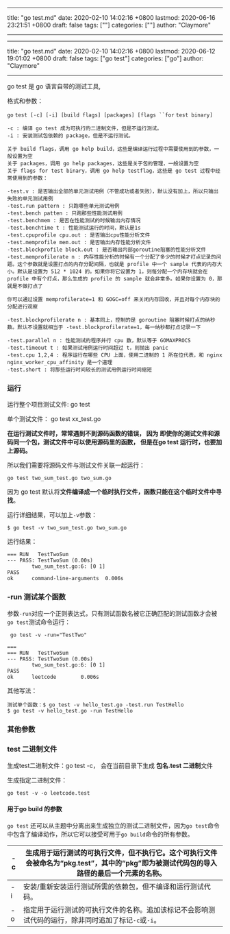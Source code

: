 
---
title: "go test.md"
date: 2020-02-10 14:02:16 +0800
lastmod: 2020-06-16 23:21:51 +0800
draft: false
tags: [""]
categories: [""]
author: "Claymore"

---
---
title: "go test.md"
date: 2020-02-10 14:02:16 +0800
lastmod: 2020-06-12 19:01:02 +0800
draft: false
tags: ["go test"]
categories: ["go"]
author: "Claymore"

---
go test 是 go 语言自带的测试工具, 



格式和参数：

`go` `test [-c] [-i] [build flags] [packages] [flags ``for` `test binary]`

``` 
-c : 编译 go test 成为可执行的二进制文件，但是不运行测试。
-i : 安装测试包依赖的 package，但是不运行测试。

关于 build flags，调用 go help build，这些是编译运行过程中需要使用到的参数，一般设置为空
关于 packages，调用 go help packages，这些是关于包的管理，一般设置为空
关于 flags for test binary，调用 go help testflag，这些是 go test 过程中经常使用到的参数：

-test.v : 是否输出全部的单元测试用例（不管成功或者失败），默认没有加上，所以只输出失败的单元测试用例
-test.run pattern : 只跑哪些单元测试用例
-test.bench patten : 只跑那些性能测试用例
-test.benchmem : 是否在性能测试的时候输出内存情况
-test.benchtime t : 性能测试运行的时间，默认是1s
-test.cpuprofile cpu.out : 是否输出cpu性能分析文件
-test.memprofile mem.out : 是否输出内存性能分析文件
-test.blockprofile block.out : 是否输出内部goroutine阻塞的性能分析文件
-test.memprofilerate n : 内存性能分析的时候有一个分配了多少的时候才打点记录的问题。这个参数就是设置打点的内存分配间隔，也就是 profile 中一个 sample 代表的内存大小。默认是设置为 512 * 1024 的。如果你将它设置为 1，则每分配一个内存块就会在 profile 中有个打点，那么生成的 profile 的 sample 就会非常多。如果你设置为 0，那就是不做打点了

你可以通过设置 memprofilerate=1 和 GOGC=off 来关闭内存回收，并且对每个内存块的分配进行观察

-test.blockprofilerate n : 基本同上，控制的是 goroutine 阻塞时候打点的纳秒数。默认不设置就相当于 -test.blockprofilerate=1，每一纳秒都打点记录一下

-test.parallel n : 性能测试的程序并行 cpu 数，默认等于 GOMAXPROCS
-test.timeout t : 如果测试用例运行时间超过 t，则抛出 panic
-test.cpu 1,2,4 : 程序运行在哪些 CPU 上面，使用二进制的 1 所在位代表，和 nginx nginx_worker_cpu_affinity 是一个道理
-test.short : 将那些运行时间较长的测试用例运行时间缩短

```



### 运行

运行整个项目测试文件: go test

单个测试文件： go test xx_test.go

**在运行测试文件时，常常遇到不到源码函数的错误， 因为 即使你的测试文件和源码同一个包，测试文件中可以使用源码里的函数， 但是在go test 运行时，也要加上源码。**

所以我们需要将源码文件与测试文件关联一起运行：

```
go test two_sum_test.go two_sum.go
```

因为 go test 默认将**文件编译成一个临时执行文件，函数只能在这个临时文件中寻找**。

运行详细结果，可以加上`-v`参数：

```
$ go test -v two_sum_test.go two_sum.go
```

 运行结果：

``` 
=== RUN   TestTwoSum
--- PASS: TestTwoSum (0.00s)
        two_sum_test.go:6: [0 1]
PASS
ok      command-line-arguments  0.006s
```



### -run 测试某个函数

参数`-run`对应一个正则表达式，只有测试函数名被它正确匹配的测试函数才会被`go test`测试命令运行：

```
 go test -v -run="TestTwo"
 
===
=== RUN   TestTwoSum
--- PASS: TestTwoSum (0.00s)
        two_sum_test.go:6: [0 1]
PASS
ok      leetcode        0.006s
```

其他写法：

``` 
测试单个函数：$ go test -v hello_test.go -test.run TestHello
$ go test -v hello_test.go -run TestHello
```





### 其他参数

### test 二进制文件

生成test二进制文件：go test -c， 会在当前目录下生成 **包名.test 二进制**文件

生成指定二进制文件：

`go test -v -o leetcode.test `



#### 用于go build 的参数

`go test` 还可以从主题中分离出来生成独立的测试二进制文件，因为`go test`命令中包含了编译动作，所以它可以接受可用于`go build`命令的所有参数。

| -c   | 生成用于运行测试的可执行文件，但不执行它。这个可执行文件会被命名为“pkg.test”，其中的“pkg”即为被测试代码包的导入路径的最后一个元素的名称。 |
| ---- | ------------------------------------------------------------ |
| -i   | 安装/重新安装运行测试所需的依赖包，但不编译和运行测试代码。  |
| -o   | 指定用于运行测试的可执行文件的名称。追加该标记不会影响测试代码的运行，除非同时追加了标记`-c`或`-i`。 |